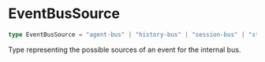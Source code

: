 # EventBusSource

```ts
type EventBusSource = "agent-bus" | "history-bus" | "session-bus" | "state-bus" | "storage-bus" | "swarm-bus";
```

Type representing the possible sources of an event for the internal bus.
